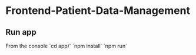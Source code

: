 # Frontend-Patient-Data-Management

## Run app
From the console ´cd app/´
´npm install´
´npm run´


